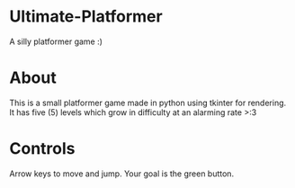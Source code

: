 # Ultimate-Platformer
A silly platformer game :)

# About
This is a small platformer game made in python using tkinter for rendering.
It has five (5) levels which grow in difficulty at an alarming rate >:3

# Controls
Arrow keys to move and jump. Your goal is the green button.
